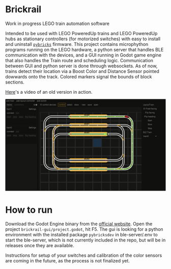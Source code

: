 # Brickrail
Work in progress LEGO train automation software

Intended to be used with LEGO PoweredUp trains and LEGO PoweredUp hubs as stationary controllers (for motorized switches) with easy to install and uninstall [`pybricks`](https://pybricks.com/) firmware.
This project contains microphython programs running on the LEGO hardware, a python server that handles BLE communication with the devices, and a GUI running in Godot game engine that also handles the Train route and scheduling logic.
Communication between GUI and python server is done through websockets.
As of now, trains detect their location via a Boost Color and Distance Sensor pointed dowwards onto the track. Colored markers signal the bounds of block sections.

[Here](https://www.youtube.com/watch?v=G22M5xvRr54)'s a video of an old version in action.

![GUI screenshot](screenshot2.PNG)

# How to run
Download the Godot Engine binary from the [official website](https://godotengine.org/download). Open the project `brickrail-gui/project.godot`, hit F5.
The gui is looking for a python environment with the installed package `pybricksdev` in ble-server/.env to start the ble-server, which is not currently included in the repo, but will be in releases once they are available.

Instructions for setup of your switches and calibration of the color sensors are coming in the future, as the process is not finalized yet.
